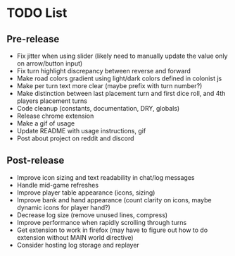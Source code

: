 # TODO List

## Pre-release

- Fix jitter when using slider (likely need to manually update the value only on arrow/button input)
- Fix turn highlight discrepancy between reverse and forward
- Make road colors gradient using light/dark colors defined in colonist js
- Make per turn text more clear (maybe prefix with turn number?)
- Make distinction between last placement turn and first dice roll, and 4th players placement turns
- Code cleanup (constants, documentation, DRY, globals)
- Release chrome extension
- Make a gif of usage
- Update README with usage instructions, gif
- Post about project on reddit and discord

## Post-release

- Improve icon sizing and text readability in chat/log messages
- Handle mid-game refreshes
- Improve player table appearance (icons, sizing)
- Improve bank and hand appearance (count clarity on icons, maybe dynamic icons for player hand?)
- Decrease log size (remove unused lines, compress)
- Improve performance when rapidly scrolling through turns
- Get extension to work in firefox (may have to figure out how to do extension without MAIN world directive)
- Consider hosting log storage and replayer
